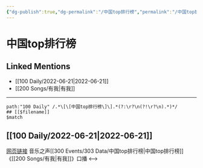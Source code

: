 ```yaml
---
{"dg-publish":true,"dg-permalink":"/中国top排行榜","permalink":"/中国top排行榜/","created":"2022-12-04T23:22:00.000+08:00","updated":"2023-04-10T16:46:02.000+08:00"}
---
```


# 中国top排行榜

## Linked Mentions
- [[100 Daily/2022-06-21\|2022-06-21]]
- [[200 Songs/有我\|有我]]


---

```expander
path:"100 Daily" /.*\[\[中国top排行榜\]\].*(?:\r?\n(?!\r?\n).*)*/
## [[$filename]]
$match
```
## [[100 Daily/2022-06-21\|2022-06-21]]
[网页链接](https://weibo.cn/sinaurl?u=https%3A%2F%2Fyspapp.cn%2F2y0) 音乐之声[[300 Events/303 Data/中国top排行榜\|中国top排行榜]]《[[200 Songs/有我\|有我]]》口播
<-->